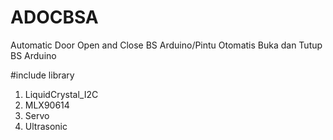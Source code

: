 # ADOCBSA
Automatic Door Open and Close BS Arduino/Pintu Otomatis Buka dan Tutup BS Arduino

#include library 
1. LiquidCrystal_I2C
2. MLX90614
3. Servo
4. Ultrasonic 

